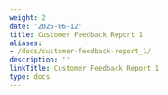 ```yaml
---
weight: 2
date: '2025-06-12'
title: Customer Feedback Report 1
aliases:
- /docs/customer-feedback-report_1/
description: ''
linkTitle: Customer Feedback Report 1
type: docs
---
```


